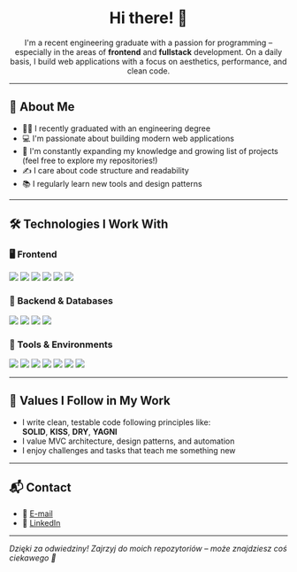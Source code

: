 <h1 align="center">Hi there! 👋</h1>

<p align="center">
I'm a recent engineering graduate with a passion for programming – especially in the areas of <strong>frontend</strong> and <strong>fullstack</strong> development.  
On a daily basis, I build web applications with a focus on aesthetics, performance, and clean code.
</p>

---

## 🎯 About Me

- 👩‍🎓 I recently graduated with an engineering degree
- 💻 I'm passionate about building modern web applications
- 🚀 I'm constantly expanding my knowledge and growing list of projects (feel free to explore my repositories!)
- ✍️ I care about code structure and readability
- 📚 I regularly learn new tools and design patterns

---

## 🛠️ Technologies I Work With

### 🖥️ Frontend

<p>
  <img src="https://img.shields.io/badge/React-61DAFB?logo=react&logoColor=000&style=for-the-badge" />
  <img src="https://img.shields.io/badge/JavaScript-F7DF1E?logo=javascript&logoColor=000&style=for-the-badge" />
  <img src="https://img.shields.io/badge/HTML5-E34F26?logo=html5&logoColor=fff&style=for-the-badge" />
  <img src="https://img.shields.io/badge/CSS3-1572B6?logo=css3&logoColor=fff&style=for-the-badge" />
  <img src="https://img.shields.io/badge/Tailwind_CSS-38B2AC?logo=tailwind-css&logoColor=fff&style=for-the-badge" />
  <img src="https://img.shields.io/badge/Bootstrap-7952B3?logo=bootstrap&logoColor=fff&style=for-the-badge" />
</p>

### 🧰 Backend & Databases

<p>
  <img src="https://img.shields.io/badge/PHP-777BB4?logo=php&logoColor=fff&style=for-the-badge" />
  <img src="https://img.shields.io/badge/Symfony-000000?logo=symfony&logoColor=fff&style=for-the-badge" />
  <img src="https://img.shields.io/badge/MySQL-4479A1?logo=mysql&logoColor=fff&style=for-the-badge" />
  <img src="https://img.shields.io/badge/MSSQL-CC2927?logo=microsoft-sql-server&logoColor=fff&style=for-the-badge" />
</p>

### 🧪 Tools & Environments

<p>
  <img src="https://img.shields.io/badge/Git-F05032?logo=git&logoColor=fff&style=for-the-badge" />
  <img src="https://img.shields.io/badge/GitHub-181717?logo=github&logoColor=fff&style=for-the-badge" />
  <img src="https://img.shields.io/badge/Postman-FF6C37?logo=postman&logoColor=fff&style=for-the-badge" />
  <img src="https://img.shields.io/badge/VS_Code-007ACC?logo=visual-studio-code&logoColor=fff&style=for-the-badge" />
  <img src="https://img.shields.io/badge/Figma-F24E1E?logo=figma&logoColor=fff&style=for-the-badge" />
  <img src="https://img.shields.io/badge/Azure-0078D4?logo=microsoft-azure&logoColor=fff&style=for-the-badge" />
  <img src="https://img.shields.io/badge/AWS_S3-232F3E?logo=amazon-aws&logoColor=fff&style=for-the-badge" />
</p>

---

## 🧠 Values I Follow in My Work

- I write clean, testable code following principles like:  
  **SOLID**, **KISS**, **DRY**, **YAGNI**
- I value MVC architecture, design patterns, and automation
- I enjoy challenges and tasks that teach me something new

---

## 📬 Contact


- 📧 [E-mail](chedkowska0@gmail.com)
- 💼 [LinkedIn](https://www.linkedin.com/in/sylwia-chedkowska-192258372)

---

_Dzięki za odwiedziny! Zajrzyj do moich repozytoriów – może znajdziesz coś ciekawego 🙂_
